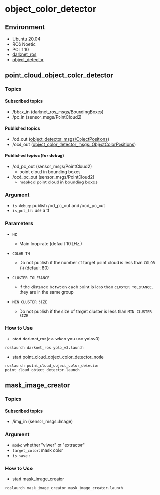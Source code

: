 # object_color_detector

## Environment
- Ubuntu 20.04
- ROS Noetic
- PCL 1.10
- [darknet_ros](https://github.com/leggedrobotics/darknet_ros)
- [object_detector](https://github.com/TakuKarasawa/object_detector)

## point_cloud_object_color_detector
### Topics
#### Subscribed topics
- /bbox_in (darknet_ros_msgs/BoundingBoxes)
- /pc_in (sensor_msgs/PointCloud2)

#### Published topics
- /od_out ([object_detector_msgs/ObjectPositions](https://github.com/TakuKarasawa/object_detector/blob/master/object_detector_msgs/msg/ObjectPositions.msg))
- /ocd_out ([object_color_detector_msgs::ObjectColorPositions](https://github.com/TakuKarasawa/object_color_detector/tree/master/object_color_detector_msgs))

#### Published topics (for debug)
- /od_pc_out (sensor_msgs/PointCloud2)
	- point cloud in bounding boxes
- /ocd_pc_out (sensor_msgs/PointCloud2)
	- masked point cloud in bounding boxes

### Argument
- `is_debug`: publish /od_pc_out and /ocd_pc_out
- `is_pcl_tf`: use a tf

### Parameters
- `HZ`
	- Main loop rate (default 10 [Hz])
- `COLOR TH`
	- Do not publish if the number of target point cloud is less than `COLOR TH`  (default 80)

- `CLUSTER TOLERANCE`
	- If the distance between each point is less than `CLUSTER TOLERANCE`, they are in the same group

- `MIN CLUSTER SIZE`
	- Do not publish if the size of target cluster is less than `MIN CLUSTER SIZE`

### How to Use
- start darknet_ros(ex. when you use yolov3)
```
roslaunch darknet_ros yolo_v3.launch
```

- start point_cloud_object_color_detector_node
```
roslaunch point_cloud_object_color_detector point_cloud_object_detector.launch
```

## mask_image_creator
### Topics
#### Subscribed topics
- /img_in (sensor_msgs::Image)

### Argument
- `mode`: whether "viwer" or "extractor"
- `target_color`: mask color
- `is_save` : 

### How to Use
- start mask_image_creator
```
roslaunch mask_image_creator mask_image_creator.launch
```